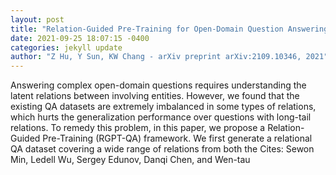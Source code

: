 ```yaml
--- 
layout: post 
title: "Relation-Guided Pre-Training for Open-Domain Question Answering" 
date: 2021-09-25 18:07:15 -0400 
categories: jekyll update 
author: "Z Hu, Y Sun, KW Chang - arXiv preprint arXiv:2109.10346, 2021" 
--- 
```

Answering complex open-domain questions requires understanding the latent relations between involving entities. However, we found that the existing QA datasets are extremely imbalanced in some types of relations, which hurts the generalization performance over questions with long-tail relations. To remedy this problem, in this paper, we propose a Relation-Guided Pre-Training (RGPT-QA) framework. We first generate a relational QA dataset covering a wide range of relations from both the Cites: Sewon Min, Ledell Wu, Sergey Edunov, Danqi Chen, and Wen-tau
